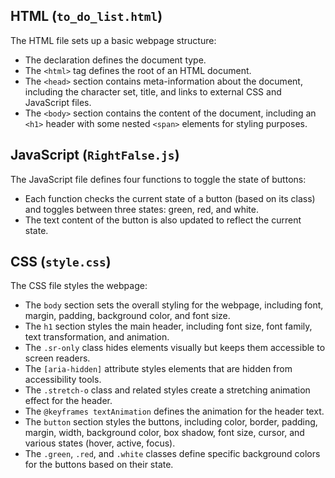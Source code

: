 **HTML (`to_do_list.html`)**
---
The HTML file sets up a basic webpage structure:

- The <!DOCTYPE html> declaration defines the document type.
- The `<html>` tag defines the root of an HTML document.
- The `<head>` section contains meta-information about the document, including the character set, title, and links to external CSS and JavaScript files.
- The `<body>` section contains the content of the document, including an `<h1>` header with some nested `<span>` elements for styling purposes.

**JavaScript (`RightFalse.js`)**
---
The JavaScript file defines four functions to toggle the state of buttons:

- Each function checks the current state of a button (based on its class) and toggles between three states: green, red, and white.
- The text content of the button is also updated to reflect the current state.

**CSS (`style.css`)**
---
The CSS file styles the webpage:

- The `body` section sets the overall styling for the webpage, including font, margin, padding, background color, and font size.
- The `h1` section styles the main header, including font size, font family, text transformation, and animation.
- The `.sr-only` class hides elements visually but keeps them accessible to screen readers.
- The `[aria-hidden]` attribute styles elements that are hidden from accessibility tools.
- The `.stretch-o` class and related styles create a stretching animation effect for the header.
- The `@keyframes textAnimation` defines the animation for the header text.
- The `button` section styles the buttons, including color, border, padding, margin, width, background color, box shadow, font size, cursor, and various states (hover, active, focus).
- The `.green`, `.red`, and `.white` classes define specific background colors for the buttons based on their state.

